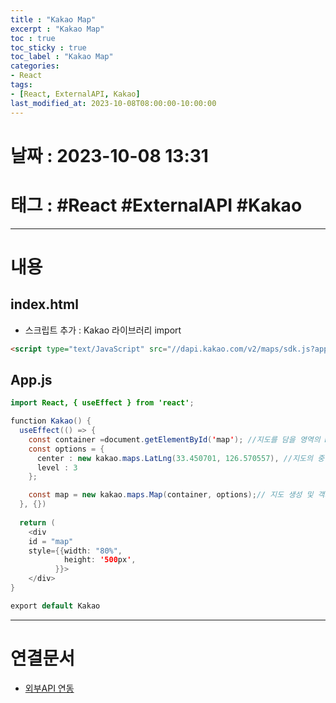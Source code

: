 ```yaml
---
title : "Kakao Map"
excerpt : "Kakao Map"
toc : true
toc_sticky : true
toc_label : "Kakao Map"
categories:
- React
tags:
- [React, ExternalAPI, Kakao]
last_modified_at: 2023-10-08T08:00:00-10:00:00
---
```


# 날짜 : 2023-10-08 13:31

# 태그 : #React #ExternalAPI #Kakao
---

# 내용

## index.html
- 스크립트 추가 : Kakao 라이브러리 import

```html
<script type="text/JavaScript" src="//dapi.kakao.com/v2/maps/sdk.js?appkey=0d58a7c4c5ed270a2c5b5ab2fbc4cb1a"></script>
```

## App.js

```java
import React, { useEffect } from 'react';

function Kakao() {
  useEffect(() => {
    const container =document.getElementById('map'); //지도를 담을 영역의 DOM 레퍼런스
    const options = {
      center : new kakao.maps.LatLng(33.450701, 126.570557), //지도의 중심좌표
      level : 3
    };

    const map = new kakao.maps.Map(container, options);// 지도 생성 및 객체 리턴
  }, {})
  
  return (
    <div
    id = "map"
    style={{width: "80%",
		    height: '500px',
		  }}>
	</div>
}

export default Kakao
```

---

# 연결문서
- [외부API 연동](../../react/react-외부API-연동)

